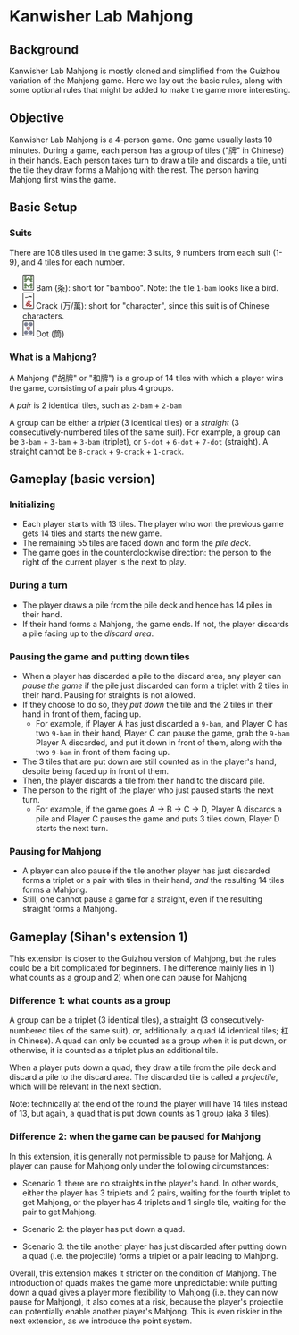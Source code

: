 # Kanwisher Lab Mahjong

## Background
Kanwisher Lab Mahjong is mostly cloned and simplified from the Guizhou variation of the Mahjong game. Here we lay out the basic rules, along with some optional rules that might be added to make the game more interesting.

## Objective
Kanwisher Lab Mahjong is a 4-person game.
One game usually lasts 10 minutes. 
During a game, each person has a group of tiles ("牌" in Chinese) in their hands. 
Each person takes turn to draw a tile and discards a tile, until the tile they draw forms a Mahjong with the rest. 
The person having Mahjong first wins the game. 

## Basic Setup

### Suits
There are 108 tiles used in the game: 3 suits, 9 numbers from each suit (1-9), and 4 tiles for each number. 
- <img src="./imgs/8_bam.png" width="20">  Bam (条): short for "bamboo". Note: the tile ```1-bam``` looks like a bird. 
- <img src="./imgs/1_crack.png" width="20"> Crack (万/萬): short for "character", since this suit is of Chinese characters. 
- <img src="./imgs/5_dot.png" width="20"> Dot (筒)

### What is a Mahjong?
A Mahjong ("胡牌" or "和牌") is a group of 14 tiles with which a player wins the game, consisting of a pair plus 4 groups.

A *pair* is 2 identical tiles, such as ```2-bam``` + ```2-bam```

A group can be either a *triplet* (3 identical tiles) or a *straight* (3 consecutively-numbered tiles of the same suit). 
For example, a group can be ```3-bam``` + ```3-bam``` + ```3-bam``` (triplet), or ```5-dot``` + ```6-dot``` + ```7-dot``` (straight). A straight cannot be ```8-crack``` + ```9-crack``` + ```1-crack```.  


## Gameplay (basic version)
### Initializing
- Each player starts with 13 tiles. The player who won the previous game gets 14 tiles and starts the new game.
- The remaining 55 tiles are faced down and form the *pile deck*.
- The game goes in the counterclockwise direction: the person to the right of the current player is the next to play.

### During a turn
- The player draws a pile from the pile deck and hence has 14 piles in their hand.
- If their hand forms a Mahjong, the game ends. If not, the player discards a pile facing up to the *discard area*.

### Pausing the game and putting down tiles
- When a player has discarded a pile to the discard area, any player can *pause the game* if the pile just discarded can form a triplet with 2 tiles in their hand. Pausing for straights is not allowed. 
- If they choose to do so, they *put down* the tile and the 2 tiles in their hand in front of them, facing up. 
    - For example, if Player A has just discarded a ```9-bam```, and Player C has two ```9-bam``` in their hand, Player C can pause the game, grab the ```9-bam``` Player A discarded, and put it down in front of them, along with the two ```9-bam``` in front of them facing up.
- The 3 tiles that are put down are still counted as in the player's hand, despite being faced up in front of them.
- Then, the player discards a tile from their hand to the discard pile.
- The person to the right of the player who just paused starts the next turn.
    - For example, if the game goes A -> B -> C -> D, Player A discards a pile and Player C pauses the game and puts 3 tiles down, Player D starts the next turn.

### Pausing for Mahjong
- A player can also pause if the tile another player has just discarded forms a triplet or a pair with tiles in their hand, *and* the resulting 14 tiles forms a Mahjong.
- Still, one cannot pause a game for a straight, even if the resulting straight forms a Mahjong.

## Gameplay (Sihan's extension 1)
This extension is closer to the Guizhou version of Mahjong, but the rules could be a bit complicated for beginners.
The difference mainly lies in 1) what counts as a group and 2) when one can pause for Mahjong

### Difference 1: what counts as a group
A group can be a triplet (3 identical tiles), a straight (3 consecutively-numbered tiles of the same suit), or, additionally, a quad (4 identical tiles; 杠 in Chinese). A quad can only be counted as a group when it is put down, or otherwise, it is counted as a triplet plus an additional tile.

When a player puts down a quad, they draw a tile from the pile deck and discard a pile to the discard area. The discarded tile is called a *projectile*, which will be relevant in the next section.

Note: technically at the end of the round the player will have 14 tiles instead of 13, but again, a quad that is put down counts as 1 group (aka 3 tiles).

### Difference 2: when the game can be paused for Mahjong
In this extension, it is generally not permissible to pause for Mahjong. 
A player can pause for Mahjong only under the following circumstances:

- Scenario 1: there are no straights in the player's hand. In other words, either the player has 3 triplets and 2 pairs, waiting for the fourth triplet to get Mahjong, or the player has 4 triplets and 1 single tile, waiting for the pair to get Mahjong.

- Scenario 2: the player has put down a quad.

- Scenario 3: the tile another player has just discarded after putting down a quad (i.e. the projectile) forms a triplet or a pair leading to Mahjong. 

Overall, this extension makes it stricter on the condition of Mahjong. The introduction of quads makes the game more unpredictable: while putting down a quad gives a player more flexibility to Mahjong (i.e. they can now pause for Mahjong), it also comes at a risk, because the player's projectile can potentially enable another player's Mahjong. This is even riskier in the next extension, as we introduce the point system. 